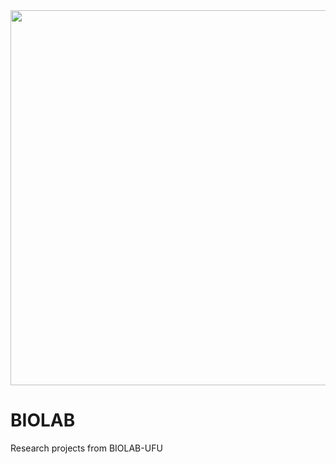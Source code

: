 <img src="http://www.biolab.eletrica.ufu.br/Images/Recursos/Logos/newLogoBioLab_NameLong_Eng.png" width="600">

# BIOLAB

Research projects from BIOLAB-UFU

